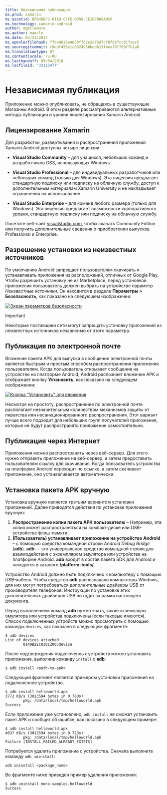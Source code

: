 ```yaml
---
title: Независимая публикация
ms.prod: xamarin
ms.assetid: 6FB4DEF2-01AD-C5FE-0950-CE1BF088A9C6
ms.technology: xamarin-android
author: mgmclemore
ms.author: mamcle
ms.date: 03/21/2017
ms.openlocfilehash: f7ba0620a4639ff62e2d75d7cf8f02fcc01faac5
ms.sourcegitcommit: c9ebf456e1c6924956bedb13f4ea78ff09f7b1a0
ms.translationtype: HT
ms.contentlocale: ru-RU
ms.lasthandoff: 05/04/2018
ms.locfileid: "33113477"
---
```

# <a name="publishing-independently"></a>Независимая публикация

Приложение можно опубликовать, не обращаясь в существующие Магазины Android. В этом разделе рассматриваются альтернативные методы публикации и уровни лицензирования Xamarin.Android.


## <a name="xamarin-licensing"></a>Лицензирование Xamarin

Для разработки, развертывания и распространения приложений Xamarin.Android доступны четыре лицензии:

-   **Visual Studio Community** &ndash; для учащихся, небольших команд и разработчиков OSS, использующих Windows.

-   **Visual Studio Professional** &ndash; для индивидуальных разработчиков или небольших команд (только для Windows). Эта лицензия предлагает стандартную подписку или подписку на облачную службу, доступ к дополнительным материалам Xamarin University и не накладывает ограничения на использование.

-   **Visual Studio Enterprise** &ndash; для команд любого размера (только для Windows). Эта лицензия предлагает возможности корпоративного уровня, стандартную подписку или подписку на облачную службу.

Посетите веб-сайт [visualstudio.com](https://www.visualstudio.com/xamarin/), чтобы скачать Community Edition или получить дополнительные сведения о приобретении выпусков Professional и Enterprise.


## <a name="allow-installation-from-unknown-sources"></a>Разрешение установки из неизвестных источников

По умолчанию Android запрещает пользователям скачивать и устанавливать приложения из расположений, отличных от Google Play. Чтобы разрешить установку не из Marketplace, перед установкой приложения пользователь должен выбрать на устройстве параметр *Неизвестные источники*. Он находится в разделе **Параметры > Безопасность**, как показано на следующем изображении:

[![Экран параметров безопасности](publishing-independently-images/settings.png)](publishing-independently-images/settings.png#lightbox)


> [!IMPORTANT]
> Некоторые поставщики сети могут запрещать установку приложений из неизвестных источников независимо от этого параметра.



## <a name="publishing-by-e-mail"></a>Публикация по электронной почте

Вложение пакета APK для выпуска в сообщение электронной почты является быстрым и простым способом распространения приложения пользователям. Когда пользователь открывает сообщение на устройстве на платформе Android, Android распознает вложение APK и отображает кнопку **Установить**, как показано на следующем изображении:

[![Кнопка "Установить" для вложения](publishing-independently-images/publishing-via-email.png)](publishing-independently-images/publishing-via-email.png#lightbox)

Несмотря на простоту, распространение по электронной почте располагает незначительным количеством механизмов защиты от пиратства или несанкционированного распространения. Этот вариант лучше всего подходит для небольших групп получателей приложения, которые не будут распространять приложение самостоятельно.


## <a name="publishing-by-web"></a>Публикация через Интернет

Приложения можно распространять через веб-сервер. Для этого нужно отправить приложение на веб-сервер, а затем предоставить пользователям ссылку для скачивания. Когда пользователь устройства на платформе Android переходит по ссылке, а затем скачивает приложение, оно устанавливается автоматически.


## <a name="manually-installing-an-apk"></a>Установка пакета APK вручную

Установка вручную является третьим вариантом установки приложений. Далее приводятся действия по установке приложения вручную:

1.   **Распространение копии пакета APK пользователю** &ndash; Например, эта копия может распространяться на компакт-диске или USB-устройстве флэш-памяти.
1.   **(Пользователь) устанавливает приложение на устройство Android** &ndash; с помощью средства командной строки *Android Debug Bridge* (**adb**). **adb** — это универсальное средство командной строки для взаимодействия с экземпляром эмулятора или устройства на платформе Android. **adb** входит в состав пакета SDK для Android и находится в каталоге **<sdk>/platform-tools/**.

Устройство Android должно быть подключено к компьютеру с помощью USB-кабеля.
Чтобы средство **adb** распознавало компьютеры Windows, для них могут потребоваться дополнительные драйверы USB от производителя телефонов. Инструкции по установке этих дополнительных драйверов USB выходят за рамки настоящего документа.

Перед выполнением команд **adb** нужно знать, какие экземпляры эмулятора или устройства подключены (если таковые имеются). Список подключенных устройств можно просмотреть с помощью команды `devices`, как показано в следующем фрагменте:

```shell
$ adb devices
List of devices attached
        0149B2EC03012005device
```

После подтверждения подключенных устройств можно установить приложение, выполнив команду `install` с **adb**:

```shell
$ adb install <path-to-apk>
```

Следующий фрагмент является примером установки приложения на подключенное устройство.

```shell
$ adb install helloworld.apk
3772 KB/s (3013594 bytes in 0.780s)
        pkg: /data/local/tmp/helloworld.apk
Success
```

Если приложение уже установлено, `adb install` не сможет установить пакет APK и сообщит об ошибке, как показано в следующем примере:

```shell
$ adb install helloworld.apk
4037 KB/s (3013594 bytes in 0.728s)
        pkg: /data/local/tmp/helloworld.apk
Failure [INSTALL_FAILED_ALREADY_EXISTS]
```

Потребуется удалить приложение с устройства. Сначала выполните команду `adb uninstall`:

```shell
adb uninstall <package_name>
```

Во фрагменте ниже приведен пример удаления приложения:

```shell
$ adb uninstall mono.samples.helloworld
Success
```
